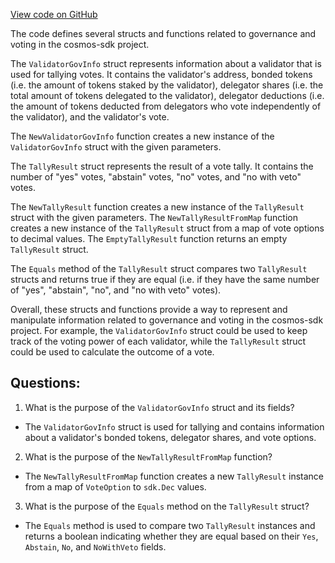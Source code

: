 [View code on GitHub](https://github.com/cosmos/cosmos-sdk.git/x/gov/types/v1beta1/tally.go)

The code defines several structs and functions related to governance and voting in the cosmos-sdk project. 

The `ValidatorGovInfo` struct represents information about a validator that is used for tallying votes. It contains the validator's address, bonded tokens (i.e. the amount of tokens staked by the validator), delegator shares (i.e. the total amount of tokens delegated to the validator), delegator deductions (i.e. the amount of tokens deducted from delegators who vote independently of the validator), and the validator's vote. 

The `NewValidatorGovInfo` function creates a new instance of the `ValidatorGovInfo` struct with the given parameters. 

The `TallyResult` struct represents the result of a vote tally. It contains the number of "yes" votes, "abstain" votes, "no" votes, and "no with veto" votes. 

The `NewTallyResult` function creates a new instance of the `TallyResult` struct with the given parameters. The `NewTallyResultFromMap` function creates a new instance of the `TallyResult` struct from a map of vote options to decimal values. The `EmptyTallyResult` function returns an empty `TallyResult` struct. 

The `Equals` method of the `TallyResult` struct compares two `TallyResult` structs and returns true if they are equal (i.e. if they have the same number of "yes", "abstain", "no", and "no with veto" votes). 

Overall, these structs and functions provide a way to represent and manipulate information related to governance and voting in the cosmos-sdk project. For example, the `ValidatorGovInfo` struct could be used to keep track of the voting power of each validator, while the `TallyResult` struct could be used to calculate the outcome of a vote.
## Questions: 
 1. What is the purpose of the `ValidatorGovInfo` struct and its fields?
- The `ValidatorGovInfo` struct is used for tallying and contains information about a validator's bonded tokens, delegator shares, and vote options.

2. What is the purpose of the `NewTallyResultFromMap` function?
- The `NewTallyResultFromMap` function creates a new `TallyResult` instance from a map of `VoteOption` to `sdk.Dec` values.

3. What is the purpose of the `Equals` method on the `TallyResult` struct?
- The `Equals` method is used to compare two `TallyResult` instances and returns a boolean indicating whether they are equal based on their `Yes`, `Abstain`, `No`, and `NoWithVeto` fields.